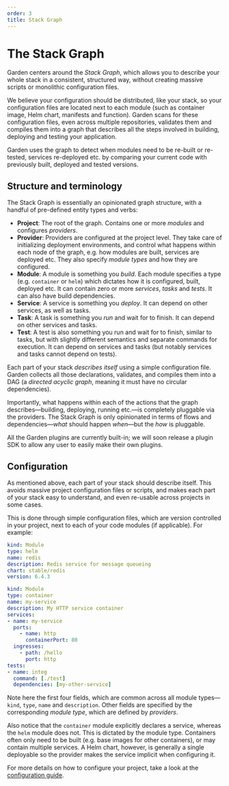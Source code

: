 ```yaml
---
order: 3
title: Stack Graph
---
```

# The Stack Graph

Garden centers around the _Stack Graph_, which allows you to describe your whole stack in a consistent, structured way,
without creating massive scripts or monolithic configuration files.

We believe your configuration should be distributed, like your stack, so your configuration files are located next to
each module (such as container image, Helm chart, manifests and function). Garden scans for these configuration files,
even across multiple repositories, validates them and compiles them into a graph that describes all the steps involved
in building, deploying and testing your application.

Garden uses the graph to detect when modules need to be re-built or re-tested, services re-deployed etc. by comparing your current code with previously built, deployed and tested versions.

## Structure and terminology

The Stack Graph is essentially an opinionated graph structure, with a handful of pre-defined entity types and verbs:

* **Project**: The root of the graph. Contains one or more _modules_ and configures _providers_.
* **Provider**: Providers are configured at the project level. They take care of initializing deployment environments, and control what happens within each node of the graph, e.g. how modules are built, services are deployed etc. They also specify _module types_ and how they are configured.
* **Module**: A module is something you _build_. Each module specifies a type (e.g. `container` or `helm`) which dictates how it is configured, built, deployed etc. It can contain zero or more _services_, _tasks_ and _tests_. It can also have build dependencies.
* **Service**: A service is something you _deploy_. It can depend on other services, as well as tasks.
* **Task**: A task is something you _run_ and wait for to finish. It can depend on other services and tasks.
* **Test**: A test is also something you run and wait for to finish, similar to tasks, but with slightly different semantics and separate commands for execution. It can depend on services and tasks (but notably services and tasks cannot depend on tests).

Each part of your stack _describes itself_ using a simple configuration file. Garden collects all those declarations, validates, and compiles them into a DAG (a _directed acyclic graph_, meaning it must have no circular dependencies).

Importantly, what happens within each of the actions that the graph describes—building, deploying, running etc.—is completely pluggable via the providers. The Stack Graph is only opinionated in terms of flows and dependencies—_what_ should happen _when_—but the _how_ is pluggable.

All the Garden plugins are currently built-in; we will soon release a plugin SDK to allow any user to easily make their
own plugins.

## Configuration

As mentioned above, each part of your stack should describe itself. This avoids massive project configuration files or scripts, and makes each part of your stack easy to understand, and even re-usable across projects in some cases.

This is done through simple configuration files, which are version controlled in your project, next to each of your code modules (if applicable). For example:

```yaml
kind: Module
type: helm
name: redis
description: Redis service for message queueing
chart: stable/redis
version: 6.4.3
```

```yaml
kind: Module
type: container
name: my-service
description: My HTTP service container
services:
- name: my-service
  ports:
    - name: http
      containerPort: 80
  ingresses:
    - path: /hello
      port: http
tests:
- name: integ
  command: [./test]
  dependencies: [my-other-service]
```

Note here the first four fields, which are common across all module types—`kind`, `type`, `name` and `description`. Other fields are specified by the corresponding _module type_, which are defined by _providers_.

Also notice that the `container` module explicitly declares a service, whereas the `helm` module does not. This is dictated by the module
type. Containers often only need to be built (e.g. base images for other containers), or may contain multiple services. A Helm chart, however, is generally a single deployable so the provider makes the service implicit when configuring it.

For more details on how to configure your project, take a look at the [configuration guide](./guides/configuration-files.md).
